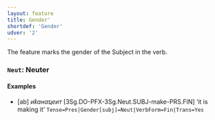 ```yaml
---
layout: feature
title: Gender'
shortdef: 'Gender'
udver: '2'
---
```


The feature marks the gender of the Subject in the verb.

### <a name="Neut">`Neut`</a>: Neuter

#### Examples

* [ab] _иҟанаҵеит_ [3Sg.DO-PFX-3Sg.Neut.SUBJ-make-PRS.FIN] ‘it is making it’ `Tense=Pres|Gender[subj]=Neut|VerbForm=Fin|Trans=Yes`


